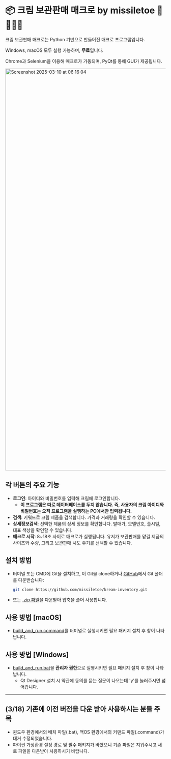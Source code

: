 # 📦 크림 보관판매 매크로 by missiletoe 🚀🦶🏻🎄

크림 보관판매 매크로는 Python 기반으로 만들어진 매크로 프로그램입니다.

Windows, macOS 모두 실행 가능하며, **무료**입니다.

Chrome과 Selenium을 이용해 매크로가 가동되며, PyQt를 통해 GUI가 제공됩니다.

<img width="1264" alt="Screenshot 2025-03-10 at 06 16 04" src="https://github.com/user-attachments/assets/71c3f7ef-84b0-4eef-b15d-daf82af090fb" />

## 각 버튼의 주요 기능

- **로그인**: 아이디와 비밀번호를 입력해 크림에 로그인합니다.
   - **이 프로그램은 따로 데이터베이스를 두지 않습니다. 즉, 사용자의 크림 아이디와 비밀번호는 오직 프로그램을 실행하는 PC에서만 입력됩니다.**
- **검색**: 키워드로 크림 제품을 검색합니다. 가격과 거래량을 확인할 수 있습니다.
- **상세정보검색**: 선택한 제품의 상세 정보를 확인합니다. 발매가, 모델번호, 출시일, 대표 색상을 확인할 수 있습니다.
- **매크로 시작**: 8~18초 사이로 매크로가 실행됩니다. 유저가 보관판매를 맡길 제품의 사이즈와 수량, 그리고 보관판매 시도 주기를 선택할 수 있습니다.

## 설치 방법

- 터미널 또는 CMD에 Git을 설치하고, 이 Git을 clone하거나 [GitHub](https://github.com/missiletoe/kream-inventory/)에서 Git 폴더를 다운받습니다:

   ```bash
   git clone https://github.com/missiletoe/kream-inventory.git
   ```

- 또는 [.zip 파일](https://github.com/missiletoe/kream-inventory/archive/refs/heads/main.zip)을 다운받아 압축을 풀어 사용합니다.

## 사용 방법 [macOS]

- [build_and_run.command](https://github.com/missiletoe/kream-inventory/blob/main/build_and_run.command)를 터미널로 실행시키면 필요 패키지 설치 후 창이 나타납니다.

## 사용 방법 [Windows]

- [build_and_run.bat](https://github.com/missiletoe/kream-inventory/blob/main/build_and_run.bat)을 **관리자 권한**으로 실행시키면 필요 패키지 설치 후 창이 나타납니다.
   - Qt Designer 설치 시 약관에 동의를 묻는 질문이 나오는데 'y'를 눌러주시면 넘어갑니다.

---

## (3/18) 기존에 이전 버전을 다운 받아 사용하시는 분들 주목

- 윈도우 환경에서의 배치 파일(.bat), 맥OS 환경에서의 커맨드 파일(.command)가 대거 수정되었습니다.
- 파이썬 가상환경 설정 경로 및 필수 패키지가 바꼈으니 기존 파일은 지워주시고 새로 파일을 다운받아 사용하시기 바랍니다.
